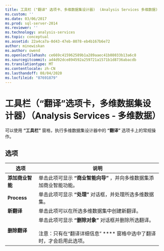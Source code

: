```yaml
---
title: 工具栏 ("翻译" 选项卡、多维数据集设计器)  (Analysis Services 多维数据) |Microsoft Docs
ms.custom: ''
ms.date: 03/06/2017
ms.prod: sql-server-2014
ms.reviewer: ''
ms.technology: analysis-services
ms.topic: conceptual
ms.assetid: 22a4ca7a-0d43-47eb-8078-eb4b167b6e72
author: minewiskan
ms.author: owend
ms.openlocfilehash: ce669c415962589b1a289aaec41b08033b13a6c8
ms.sourcegitcommit: ad4d92dce894592a259721a1571b1d8736abacdb
ms.translationtype: MT
ms.contentlocale: zh-CN
ms.lasthandoff: 08/04/2020
ms.locfileid: "87691879"
---
```

# <a name="toolbar-translations-tab-cube-designer-analysis-services---multidimensional-data"></a>工具栏（“翻译”选项卡，多维数据集设计器）（Analysis Services - 多维数据）
  可以使用 **“工具栏”** 窗格，执行多维数据集设计器中的 **“翻译”** 选项卡上的常规操作。  
  
## <a name="options"></a>选项  
  
|选项|说明|  
|------------|-----------------|  
|**添加商业智能**|单击此项可显示 **“商业智能向导”** ，并向多维数据集添加商业智能功能。|  
|**Process**|单击此项可显示 **“处理”** 对话框，并处理所选多维数据集。|  
|**新翻译**|单击此项可以在所选多维数据集中创建新翻译。|  
|**删除翻译**|单击此项可显示 **“删除对象”** 对话框并删除所选翻译。<br /><br /> 注意：只有在“翻译详细信息” **** 窗格中选中了翻译时，才会启用此选项。|  
  
  
